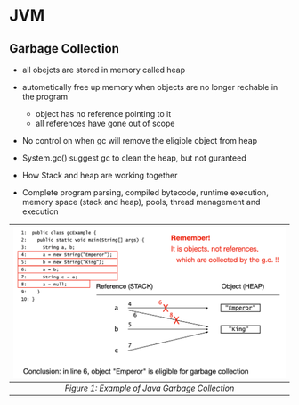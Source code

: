 # JVM

## Garbage Collection

- all obejcts are stored in memory called heap
- autometically free up memory when objects are no longer rechable in the program
    - object has no reference pointing to it
    - all references have gone out of scope
- No control on when gc will remove the eligible object from heap
- System.gc() suggest gc to clean the heap, but not guranteed
  
- How Stack and heap are working together
- Complete program parsing, compiled bytecode, runtime execution, memory space (stack and heap), pools, thread management and execution


| ![GC Example](./_img/memory_gc_example_1.png) |
|:-----------------------------------------------------------------------------------------:|
| *Figure 1: Example of Java Garbage Collection*                                                 |


